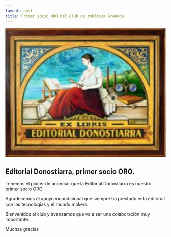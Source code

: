 ```yaml
---
layout: post
title: Primer socio ORO del Club de robótica Granada
---
```



<img src="/images/logo_donostiarra.jpg" width="800" />

## Editorial Donostiarra, primer socio ORO. ##


Tenemos el placer de anunciar que la Editorial Donostiarra es nuestro primer socio ORO.

Agradecemos el apoyo incondicional que siempre ha prestado esta editorial con las tecnologías y el mundo makers.

Bienvenidos al club y avanzamos que va a ser una colaboración muy importante.

Muchas gracias
